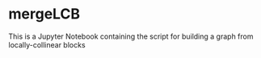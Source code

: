 # mergeLCB
This is a Jupyter Notebook containing the script for building a graph from locally-collinear blocks 
